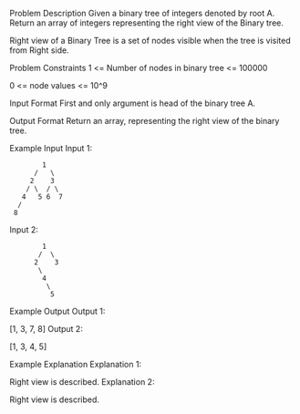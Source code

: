 


Problem Description
Given a binary tree of integers denoted by root A. Return an array of integers representing the right view of the Binary tree.

Right view of a Binary Tree is a set of nodes visible when the tree is visited from Right side.



Problem Constraints
1 <= Number of nodes in binary tree <= 100000

0 <= node values <= 10^9



Input Format
First and only argument is head of the binary tree A.



Output Format
Return an array, representing the right view of the binary tree.



Example Input
Input 1:

 
            1
          /   \
         2    3
        / \  / \
       4   5 6  7
      /
     8 
Input 2:

 
            1
           /  \
          2    3
           \
            4
             \
              5


Example Output
Output 1:

 [1, 3, 7, 8]
Output 2:

 [1, 3, 4, 5]


Example Explanation
Explanation 1:

Right view is described.
Explanation 2:

Right view is described.